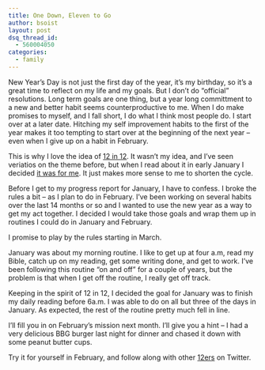 ```yaml
---
title: One Down, Eleven to Go
author: bsoist
layout: post
dsq_thread_id:
  - 560004050
categories:
  - family
---
```

New Year&#8217;s Day is not just the first day of the year, it&#8217;s my birthday, so it&#8217;s a great time to reflect on my life and my goals. But I don&#8217;t do &#8220;official&#8221; resolutions. Long term goals are one thing, but a year long committment to a new and better habit seems counterproductive to me. When I do make promises to myself, and I fall short, I do what I think most people do. I start over at a later date. Hitching my self improvement habits to the first of the year makes it too tempting to start over at the beginning of the next year &#8211; even when I give up on a habit in February.

This is why I love the idea of [12 in 12][1]. It wasn&#8217;t my idea, and I&#8217;ve seen veriatios on the theme before, but when I read about it in early January I decided [it was for me][2]. It just makes more sense to me to shorten the cycle. 

Before I get to my progress report for January, I have to confess. I broke the rules a bit &#8211; as I plan to do in February. I&#8217;ve been working on several habits over the last 14 months or so and I wanted to use the new year as a way to get my act together. I decided I would take those goals and wrap them up in routines I could do in January and February. 

I promise to play by the rules starting in March.

January was about my morning routine. I like to get up at four a.m, read my Bible, catch up on my reading, get some writing done, and get to work. I&#8217;ve been following this routine &#8220;on and off&#8221; for a couple of years, but the problem is that when I get off the routine, I really get off track. 

Keeping in the spirit of 12 in 12, I decided the goal for January was to finish my daily reading before 6a.m. I was able to do on all but three of the days in January. As expected, the rest of the routine pretty much fell in line.

I&#8217;ll fill you in on February&#8217;s mission next month. I&#8217;ll give you a hint &#8211; I had a very delicious BBG burger last night for dinner and chased it down with some peanut butter cups. 

Try it for yourself in February, and follow along with other [12ers][3] on Twitter.

 [1]: http://fitarella.com/2011/12/12in12/
 [2]: http://whsjr.soistmann.com/oped/2012/01/05/2011-resolutions/
 [3]: https://twitter.com/#!/search/12er

